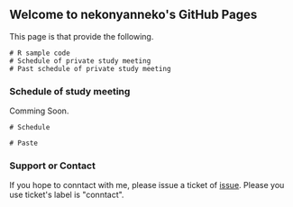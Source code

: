 ## Welcome to nekonyanneko's GitHub Pages

This page is that provide the following.
```
# R sample code
# Schedule of private study meeting
# Past schedule of private study meeting

```

### Schedule of study meeting
Comming Soon.

```
# Schedule

# Paste

```

### Support or Contact

If you hope to conntact with me, please issue a ticket of [issue](https://github.com/nekonyanneko/R_sample/issues).
Please you use ticket's label is "conntact".

